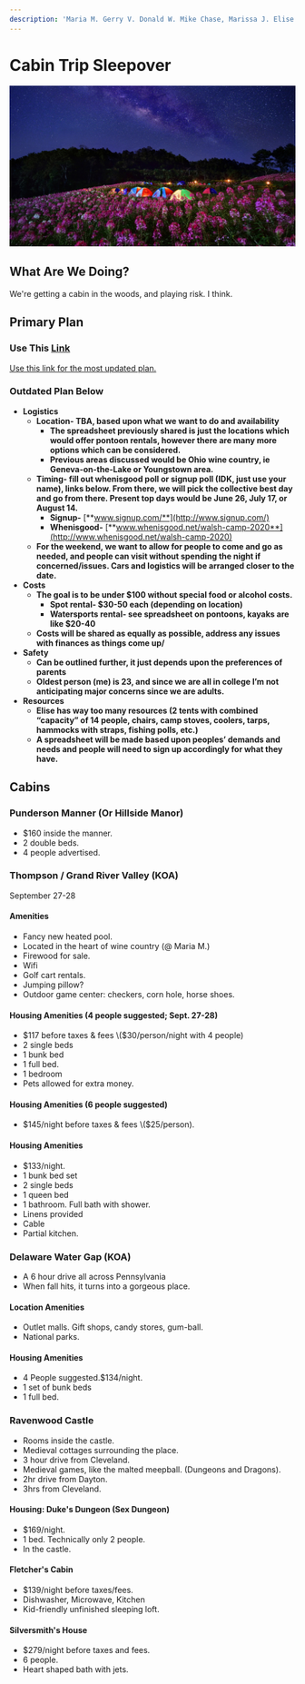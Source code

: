 ```yaml
---
description: 'Maria M. Gerry V. Donald W. Mike Chase, Marissa J. Elise K.'
---
```


# Cabin Trip Sleepover

![](../.gitbook/assets/camping-1920x1080-.jpg)

## What Are We Doing?

We're getting a cabin in the woods, and playing risk. I think.

## Primary Plan

### Use This [Link](https://docs.google.com/document/d/1koZweePlaOmFYY6wqEYLLmADBJMwEvWqINsihUVRP2M/edit)

[Use this link for the most updated plan.](https://docs.google.com/document/d/1koZweePlaOmFYY6wqEYLLmADBJMwEvWqINsihUVRP2M/edit)

### Outdated Plan Below

* **Logistics**
  * **Location- TBA, based upon what we want to do and availability**
    * **The spreadsheet previously shared is just the locations which would offer pontoon rentals, however there are many more options which can be considered.** 
    * **Previous areas discussed would be Ohio wine country, ie Geneva-on-the-Lake or Youngstown area.**
  * **Timing- fill out whenisgood poll or signup poll \(IDK, just use your name\), links below. From there, we will pick the collective best day and go from there. Present top days would be June 26, July 17, or August 14.**
    * **Signup-** [**www.signup.com/**](http://www.signup.com/)
    * **Whenisgood-** [**www.whenisgood.net/walsh-camp-2020**](http://www.whenisgood.net/walsh-camp-2020)
  * **For the weekend, we want to allow for people to come and go as needed, and people can visit without spending the night if concerned/issues.  Cars and logistics will be arranged closer to the date.** 
* **Costs**
  * **The goal is to be under $100 without special food or alcohol costs.**
    * **Spot rental- $30-50 each \(depending on location\)**
    * **Watersports rental- see spreadsheet on pontoons, kayaks are like $20-40** 
  * **Costs will be shared as equally as possible, address any issues with finances as things come up/**
* **Safety**
  * **Can be outlined further, it just depends upon the preferences of parents**
  * **Oldest person \(me\) is 23, and since we are all in college I’m not anticipating major concerns since we are adults.** 
* **Resources**
  * **Elise has way too many resources \(2 tents with combined “capacity” of 14 people, chairs, camp stoves, coolers, tarps, hammocks with straps, fishing polls, etc.\)**
  * **A spreadsheet will be made based upon peoples’ demands and needs and people will need to sign up accordingly for what they have.**  

## Cabins

### Punderson Manner \(Or Hillside Manor\)

* $160 inside the manner.
* 2 double beds.
* 4 people advertised.

### Thompson / Grand River Valley \(KOA\)

September 27-28

#### Amenities

* Fancy new heated pool.
* Located in the heart of wine country \(@ Maria M.\)
* Firewood for sale.
* Wifi
* Golf cart rentals.
* Jumping pillow?
* Outdoor game center: checkers, corn hole, horse shoes.

#### Housing Amenities \(4 people suggested; Sept. 27-28\)

* $117 before taxes & fees \($30/person/night with 4 people\)
* 2 single beds
* 1 bunk bed
* 1 full bed.
* 1 bedroom
* Pets allowed for extra money.

#### Housing Amenities \(6 people suggested\)

* $145/night before taxes & fees \($25/person\).

#### Housing Amenities

* $133/night.
* 1 bunk bed set
* 2 single beds
* 1 queen bed
* 1 bathroom. Full bath with shower.
* Linens provided
* Cable
* Partial kitchen.

### Delaware Water Gap \(KOA\)

* A 6 hour drive all across Pennsylvania
* When fall hits, it turns into a gorgeous place.

#### Location Amenities

* Outlet malls. Gift shops, candy stores, gum-ball.
* National parks.

#### Housing Amenities

* 4 People suggested.$134/night.
* 1 set of bunk beds
* 1 full bed.

### Ravenwood Castle

* Rooms inside the castle.
* Medieval cottages surrounding the place.
* 3 hour drive from Cleveland.
* Medieval games, like the malted meepball. \(Dungeons and Dragons\).
* 2hr drive from Dayton.
* 3hrs from Cleveland.

#### Housing: Duke's Dungeon \(Sex Dungeon\)

* $169/night.
* 1 bed. Technically only 2 people.
* In the castle.

#### Fletcher's Cabin

* $139/night before taxes/fees.
* Dishwasher, Microwave, Kitchen
* Kid-friendly unfinished sleeping loft.

#### Silversmith's House

* $279/night before taxes and fees.
* 6 people.
* Heart shaped bath with jets.

